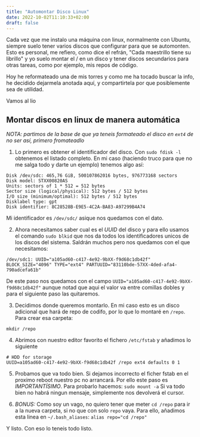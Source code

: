 ```yaml
---
title: "Automontar Disco Linux"
date: 2022-10-02T11:10:33+02:00
draft: false
---
```

Cada vez que me instalo una máquina con linux, normalmente con Ubuntu, siempre suelo tener varios discos que configurar para que se automonten. Esto es personal, me refiero, como dice el refrán, "Cada maestrillo tiene su librillo" y yo suelo montar el / en un disco y tener discos secundarios para otras tareas, como por ejemplo, mis repos de código.

Hoy he reformateado una de mis torres y como me ha tocado buscar la info, he decidido dejarmela anotada aquí, y compartirtela por que posiblemente sea de utilidad. 

Vamos al lio

## Montar discos en linux de manera automática

*NOTA: partimos de la base de que ya teneis formateado el disco en `ext4` de no ser así, primero fromateadlo*

1. Lo primero es obtener el identificador del disco. Con `sudo fdisk -l` obtenemos el listado completo. En mi caso (haciendo truco para que no me salga todo y darte un ejemplo) tenemos algo así:

```
Disk /dev/sdc: 465,76 GiB, 500107862016 bytes, 976773168 sectors
Disk model: STXX00820AS     
Units: sectors of 1 * 512 = 512 bytes
Sector size (logical/physical): 512 bytes / 512 bytes
I/O size (minimum/optimal): 512 bytes / 512 bytes
Disklabel type: gpt
Disk identifier: 8C28528B-E9E5-4C2A-BA83-A97299B4A74
```

Mi identificador es `/dev/sdc/` asique nos quedamos con el dato.

2. Ahora necesitamos saber cual es el *UUID* del disco y para ello usamos el comando `sudo blkid` que nos da todos los identificadores unicos de los discos del sistema. Saldrán muchos pero nos quedamos con el que necesitamos:

```
/dev/sdc1: UUID="a105ad60-c417-4e92-9bXX-f9d68c1db42f" BLOCK_SIZE="4096" TYPE="ext4" PARTUUID="83110bde-57XX-4ded-afa4-790adcefa61b"
```

De este paso nos quedamos con el campo `UUID="a105ad60-c417-4e92-9bXX-f9d68c1db42f"` aunque notad que aqui el valor va entre comillas dobles y para el siguiente paso las quitaremos.

3. Decidimos donde queremos montarlo. En mi caso esto es un disco adicional que hará de repo de codifo, por lo que lo montaré en `/repo`. Para crear esa carpeta:

`mkdir /repo`

4. Abrimos con nuestro editor favorito el fichero `/etc/fstab` y añadimos lo siguiente
```
# HDD for storage
UUID=a105ad60-c417-4e92-9bXX-f9d68c1db42f /repo ext4 defaults 0 1
```

5. Probamos que va todo bien. Si dejamos incorrecto el ficher fstab en el proximo reboot nuestro pc no arrancará. Por ello este paso es *IMPORTANTÍSIMO*. Para probarlo hacemos:
`sudo mount -a`
Si va todo bien no habrá ningun mensaje, simplemente nos devolverá el cursor.

6. *BONUS:* Como soy un vago, no quiero tener que meter `cd /repo` para ir a la nueva carpeta, si no que con solo `repo` vaya. Para ello, añadimos esta linea en `~/.bash_aliases`:
`alias repo="cd /repo"`

Y listo. Con eso lo teneis todo listo.